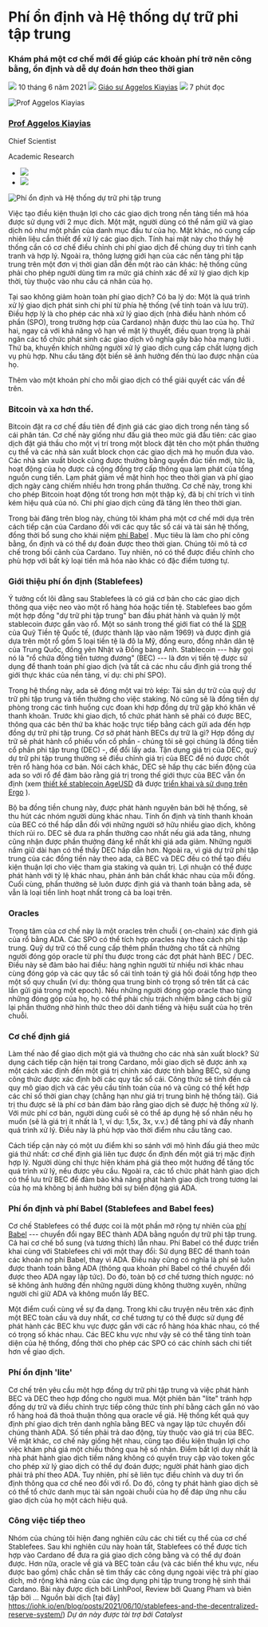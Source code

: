 # Phí ổn định và Hệ thống dự trữ phi tập trung

### **Khám phá một cơ chế mới để giúp các khoản phí trở nên công bằng, ổn định và dễ dự đoán hơn theo thời gian**

![](img/2021-06-10-stablefees-and-the-decentralized-reserve-system.002.png) 10 tháng 6 năm 2021 ![](img/2021-06-10-stablefees-and-the-decentralized-reserve-system.002.png) [Giáo sư Aggelos Kiayias](tmp//en/blog/authors/aggelos-kiayias/page-1/) ![](img/2021-06-10-stablefees-and-the-decentralized-reserve-system.003.png) 7 phút đọc

![Prof Aggelos Kiayias](img/2021-06-10-stablefees-and-the-decentralized-reserve-system.004.png)[](tmp//en/blog/authors/aggelos-kiayias/page-1/)

### [**Prof Aggelos Kiayias**](tmp//en/blog/authors/aggelos-kiayias/page-1/)

Chief Scientist

Academic Research

- ![](img/2021-06-10-stablefees-and-the-decentralized-reserve-system.005.png)[](mailto:aggelos.kiayias@iohk.io "Email")
- ![](img/2021-06-10-stablefees-and-the-decentralized-reserve-system.006.png)[](tmp///www.youtube.com/watch?v=nB6eDbnkAk8 "YouTube")

![Phí ổn định và Hệ thống dự trữ phi tập trung](img/2021-06-10-stablefees-and-the-decentralized-reserve-system.007.jpeg)

Việc tạo điều kiện thuận lợi cho các giao dịch trong nền tảng tiền mã hóa được sử dụng với 2 mục đích. Một mặt, người dùng có thể nắm giữ và giao dịch nó như một phần của danh mục đầu tư của họ. Mặt khác, nó cung cấp nhiên liệu cần thiết để xử lý các giao dịch. Tính hai mặt này cho thấy hệ thống cần có cơ chế điều chỉnh chi phí giao dịch để chúng duy trì tính cạnh tranh và hợp lý. Ngoài ra, thông lượng giới hạn của các nền tảng phi tập trung trên một đơn vị thời gian dẫn đến một rào cản khác: hệ thống cũng phải cho phép người dùng tìm ra mức giá chính xác để xử lý giao dịch kịp thời, tùy thuộc vào nhu cầu cá nhân của họ.

Tại sao không giảm hoàn toàn phí giao dịch? Có ba lý do: Một là quá trình xử lý giao dịch phát sinh chi phí từ phía hệ thống (về tính toán và lưu trữ). Điều hợp lý là cho phép các nhà xử lý giao dịch (nhà điều hành nhóm cổ phần (SPO), trong trường hợp của Cardano) nhận được thù lao của họ. Thứ hai, ngay cả với khả năng vô hạn về mặt lý thuyết, điều quan trọng là phải ngăn các tổ chức phát sinh các giao dịch vô nghĩa gây bão hòa mạng lưới . Thứ ba, khuyến khích những người xử lý giao dịch cung cấp chất lượng dịch vụ phù hợp. Nhu cầu tăng đột biến sẽ ảnh hưởng đến thù lao được nhận của họ.

Thêm vào một khoản phí cho mỗi giao dịch có thể giải quyết các vấn đề trên.

### **Bitcoin và xa hơn thế.**

Bitcoin đặt ra cơ chế đầu tiên để định giá các giao dịch trong nền tảng sổ cái phân tán. Cơ chế này giống như đấu giá theo mức giá đầu tiên: các giao dịch đặt giá thầu cho một vị trí trong một block đặt tên cho một phần thưởng cụ thể và các nhà sản xuất block chọn các giao dịch mà họ muốn đưa vào. Các nhà sản xuất block cũng được thưởng bằng quyền đúc tiền mới, tức là, hoạt động của họ được cả cộng đồng trợ cấp thông qua lạm phát của tổng nguồn cung tiền. Lạm phát giảm về mặt hình học theo thời gian và phí giao dịch ngày càng chiếm nhiều hơn trong phần thưởng. Cơ chế này, trong khi cho phép Bitcoin hoạt động tốt trong hơn một thập kỷ, đã bị chỉ trích vì tính kém hiệu quả của nó. Chi phí giao dịch cũng đã tăng lên theo thời gian.

Trong bài đăng trên blog này, chúng tôi khám phá một cơ chế mới dựa trên cách tiếp cận của Cardano đối với các quy tắc sổ cái và tài sản hệ thống, đồng thời bổ sung cho khái niệm [phí Babel](https://iohk.io/en/blog/posts/2021/02/25/babel-fees/) . Mục tiêu là làm cho phí công bằng, ổn định và có thể dự đoán được theo thời gian. Chúng tôi mô tả cơ chế trong bối cảnh của Cardano. Tuy nhiên, nó có thể được điều chỉnh cho phù hợp với bất kỳ loại tiền mã hóa nào khác có đặc điểm tương tự.

### **Giới thiệu phí ổn định (Stablefees)**

Ý tưởng cốt lõi đằng sau Stablefees là có giá cơ bản cho các giao dịch thông qua việc neo vào một rổ hàng hóa hoặc tiền tệ. Stablefees bao gồm một hợp đồng "dự trữ phi tập trung" ban đầu phát hành và quản lý một stablecoin được gắn vào rổ. Một so sánh trong thế giới fiat có thể là [SDR](https://www.imf.org/en/About/Factsheets/Sheets/2016/08/01/14/51/Special-Drawing-Right-SDR) của Quỹ Tiền tệ Quốc tế, (được thành lập vào năm 1969) và được định giá dựa trên một rổ gồm 5 loại tiền tệ là đô la Mỹ, đồng euro, đồng nhân dân tệ của Trung Quốc, đồng yên Nhật và Đồng bảng Anh. Stablecoin --- hãy gọi nó là "rổ chứa đồng tiền tương đương" (BEC) --- là đơn vị tiền tệ được sử dụng để thanh toán phí giao dịch (và tất cả các nhu cầu định giá trong thế giới thực khác của nền tảng, ví dụ: chi phí SPO).

Trong hệ thống này, ada sẽ đóng một vai trò kép: Tài sản dự trữ của quỹ dự trữ phi tập trung và tiền thưởng cho việc staking. Nó cũng sẽ là đồng tiền dự phòng trong các tình huống cực đoan khi hợp đồng dự trữ gặp khó khăn về thanh khoản. Trước khi giao dịch, tổ chức phát hành sẽ phải có được BEC, thông qua các bên thứ ba khác hoặc trực tiếp bằng cách gửi ada đến hợp đồng dự trữ phi tập trung. Cơ sở phát hành BECs dự trữ là gì? Hợp đồng dự trữ sẽ phát hành cổ phiếu vốn cổ phần - chúng tôi sẽ gọi chúng là đồng tiền cổ phần phi tập trung (DEC) -, để đổi lấy ada. Tận dụng giá trị của DEC, quỹ dự trữ phi tập trung thường sẽ điều chỉnh giá trị của BEC để nó được chốt trên rổ hàng hóa cơ bản. Nói cách khác, DEC sẽ hấp thụ các biến động của ada so với rổ để đảm bảo rằng giá trị trong thế giới thực của BEC vẫn ổn định (xem [thiết kế stablecoin AgeUSD](https://github.com/Emurgo/age-usd) đã được [triển khai và sử dụng trên Ergo](https://sigmausd.io/#/) ).

Bộ ba đồng tiền chung này, được phát hành nguyên bản bởi hệ thống, sẽ thu hút các nhóm người dùng khác nhau. Tính ổn định và tính thanh khoản của BEC có thể hấp dẫn đối với những người sở hữu nhiều giao dịch, không thích rủi ro. DEC sẽ đưa ra phần thưởng cao nhất nếu giá ada tăng, nhưng cũng nhận được phần thưởng đáng kể nhất khi giá ada giảm. Những người nắm giữ dài hạn có thể thấy DEC hấp dẫn hơn. Ngoài ra, vì giá dự trữ phi tập trung của các đồng tiền này theo ada, cả BEC và DEC đều có thể tạo điều kiện thuận lợi cho việc tham gia staking và quản trị. Lợi nhuận có thể được phát hành với tỷ lệ khác nhau, phản ánh bản chất khác nhau của mỗi đồng. Cuối cùng, phần thưởng sẽ luôn được định giá và thanh toán bằng ada, sẽ vẫn là loại tiền linh hoạt nhất trong cả ba loại trên.

### **Oracles**

Trọng tâm của cơ chế này là một oracles trên chuỗi ( on-chain) xác định giá của rổ bằng ADA. Các SPO có thể tích hợp oracles này theo cách phi tập trung. Quỹ dự trữ có thể cung cấp thêm phần thưởng cho tất cả những người đóng góp oracle từ phí thu được trong các đợt phát hành BEC / DEC. Điều này sẽ đảm bảo hai điều: hàng nghìn người từ nhiều nơi khác nhau cùng đóng góp  và các quy tắc sổ cái tính toán tỷ giá hối đoái tổng hợp theo một số quy chuẩn (ví dụ: thông qua trung bình có trọng số trên tất cả các lần gửi giá trong một epoch). Nếu những người đóng góp oracle thao túng những đóng góp của họ, họ có thể phải chịu trách nhiệm bằng cách bị giữ lại phần thưởng nhờ hình thức theo dõi danh tiếng và hiệu suất của họ trên chuỗi.

### **Cơ chế định giá**

Làm thế nào để giao dịch một giá và thưởng cho các nhà sản xuất block? Sử dụng cách tiếp cận hiện tại trong Cardano, mỗi giao dịch sẽ được ánh xạ một cách xác định đến một giá trị chính xác được tính bằng BEC, sử dụng công thức được xác định bởi các quy tắc sổ cái. Công thức sẽ tính đến cả quy mô giao dịch và các yêu cầu tính toán của nó và cũng có thể kết hợp các chỉ số thời gian chạy (chẳng hạn như giá trị trung bình hệ thống tải). Giá trị thu được sẽ là phí cơ bản đảm bảo rằng giao dịch sẽ được hệ thống xử lý. Với mức phí cơ bản, người dùng cuối sẽ có thể áp dụng hệ số nhân nếu họ muốn (sẽ là giá trị ít nhất là 1, ví dụ: 1,5x, 3x, v.v.) để tăng phí và đẩy nhanh quá trình xử lý. Điều này là phù hợp vào thời điểm nhu cầu tăng cao.

Cách tiếp cận này có một ưu điểm khi so sánh với mô hình đấu giá theo mức giá thứ nhất: cơ chế định giá liên tục được ổn định đến một giá trị mặc định hợp lý. Người dùng chỉ thực hiện khám phá giá theo một hướng để tăng tốc quá trình xử lý, nếu được yêu cầu. Ngoài ra, các tổ chức phát hành giao dịch có thể lưu trữ BEC để đảm bảo khả năng phát hành giao dịch trong tương lai của họ mà không bị ảnh hưởng bởi sự biến động giá ADA.

### **Phí ổn định và phí Babel (Stablefees and Babel fees)**

Cơ chế Stablefees có thể được coi là một phần mở rộng tự nhiên của [phí Babel](https://iohk.io/en/blog/posts/2021/02/25/babel-fees/) --- chuyển đổi ngay BEC thành ADA bằng nguồn dự trữ phi tập trung. Cả hai cơ chế bổ sung (và tương thích) lẫn nhau. Phí Babel có thể được triển khai cùng với Stablefees chỉ với một thay đổi: Sử dụng BEC để thanh toán các khoản nợ phí Babel, thay vì ADA. Điều này cũng có nghĩa là phí sẽ luôn được thanh toán bằng ADA (thông qua khoản phí Babel có thể chuyển đổi được theo ADA ngay lập tức). Do đó, toàn bộ cơ chế tương thích ngược: nó sẽ không ảnh hưởng đến những người dùng không thường xuyên, những người chỉ giữ ADA và không muốn lấy BEC.

Một điểm cuối cùng về sự đa dạng. Trong khi câu truyện nêu trên xác định một BEC toàn cầu và duy nhất, cơ chế tương tự có thể được sử dụng để phát hành các BEC khu vực được gắn với các rổ hàng hóa khác nhau, có thể có trọng số khác nhau. Các BEC khu vực như vậy sẽ có thể tăng tính toàn diện của hệ thống, đồng thời cho phép các SPO có các chính sách chi tiết hơn về giao dịch.

### **Phí ổn định 'lite'**

Cơ chế trên yêu cầu một hợp đồng dự trữ phi tập trung và việc phát hành BEC và DEC theo hợp đồng cho người mua. Một phiên bản "lite" tránh hợp đồng dự trữ và điều chỉnh trực tiếp công thức tính phí bằng cách gắn nó vào rổ hàng hoá đã thoả thuận thông qua oracle về giá. Hệ thống kết quả quy định phí giao dịch trên danh nghĩa bằng BEC và ngay lập tức chuyển đổi chúng thành ADA. Số tiền phải trả dao động, tùy thuộc vào giá trị của BEC. Về mặt khác, cơ chế này giống hệt nhau, cũng tạo điều kiện thuận lợi cho việc khám phá giá một chiều thông qua hệ số nhân. Điểm bất lợi duy nhất là nhà phát hành giao dịch tiềm năng không có quyền truy cập vào token gốc cho phép xử lý giao dịch có thể dự đoán được; người phát hành giao dịch phải trả phí theo ADA. Tuy nhiên, phí sẽ liên tục điều chỉnh và duy trì ổn định thông qua cơ chế neo đối với rổ. Do đó, công ty phát hành giao dịch sẽ có thể tổ chức danh mục tài sản ngoài chuỗi của họ để đáp ứng nhu cầu giao dịch của họ một cách hiệu quả.

### **Công việc tiếp theo**

Nhóm của chúng tôi hiện đang nghiên cứu các chi tiết cụ thể của cơ chế Stablefees. Sau khi nghiên cứu này hoàn tất, Stablefees có thể được tích hợp vào Cardano để đưa ra giá giao dịch công bằng và có thể dự đoán được. Hơn nữa, oracle về giá  và BEC toàn cầu (và các biến thể khu vực, nếu được bao gồm) chắc chắn sẽ tìm thấy các công dụng ngoài việc trả phí giao dịch, mở rộng khả năng của các ứng dụng phi tập trung trong hệ sinh thái Cardano. Bài này được dịch bởi LinhPool, Review bởi Quang Pham và biên tập bởi ... Nguồn bài dịch [tại đây] https://iohk.io/en/blog/posts/2021/06/10/stablefees-and-the-decentralized-reserve-system/) *Dự án này được tài trợ bới Catalyst*
